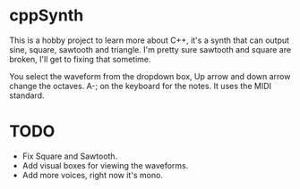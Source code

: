 # cppSynth

This is a hobby project to learn more about C++, it's a synth that can output sine, square, sawtooth and triangle.
I'm pretty sure sawtooth and square are broken, I'll get to fixing that sometime.

You select the waveform from the dropdown box, Up arrow and down arrow change the octaves. A-; on the keyboard for the notes.
It uses the MIDI standard.

# TODO

* Fix Square and Sawtooth.
* Add visual boxes for viewing the waveforms.
* Add more voices, right now it's mono.
